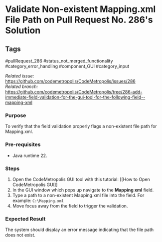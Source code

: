 # Validate Non-existent Mapping.xml File Path on Pull Request No. 286's Solution

## Tags
#pullRequest_286 #status_not_merged_functionality #category_error_handling #component_GUI #category_input

_Related issue:_ https://github.com/codemetropolis/CodeMetropolis/issues/286 <br>
_Related branch:_ https://github.com/codemetropolis/CodeMetropolis/tree/286-add-immediate-field-validation-for-the-gui-tool-for-the-following-field--mapping-xml

### Purpose
To verify that the field validation properly flags a non-existent file path for Mapping.xml.

### Pre-requisites
- Java runtime 22.

### Steps
1. Open the CodeMetropolis GUI tool with this tutorial: [[How to Open CodeMetropolis GUI]]
2. In the GUI window which pops up navigate to the **Mapping xml** field. 
3. Type a path to a non-existent Mapping.xml file into the field. For example: `C:\Mapping.xml`
4. Move focus away from the field to trigger the validation.

### Expected Result
The system should display an error message indicating that the file path does not exist.